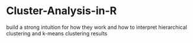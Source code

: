 # Cluster-Analysis-in-R
build a strong intuition for how they work and how to interpret hierarchical clustering and k-means clustering results

